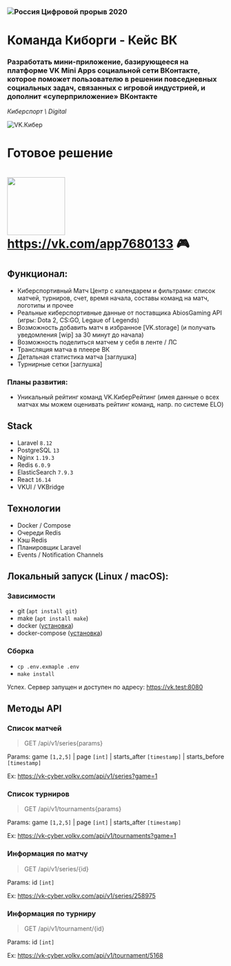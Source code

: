 ### ![Россия](https://leadersofdigital.ru/89e34a592e531d209b4a83f1fb649425.svg) Цифровой прорыв 2020

# Команда Киборги - Кейс ВК

### Разработать мини-приложение, базирующееся на платформе VK Mini Apps социальной сети ВКонтакте, которое поможет пользователю в решении повседневных социальных задач, связанных с игровой индустрией, и дополнит «суперприложение» ВКонтакте

_Киберспорт \\ Digital_

![VK.Кибер](https://vk-cyber.volkv.com/media/vk-cyber-logo.jpg)

# Готовое решение

# [<img width="134" src="https://vk.com/images/apps/mini_apps/vk_mini_apps_logo.svg">](https://vk.com/app7680133) https://vk.com/app7680133 🎮

## Функционал:

* Киберспортивный Матч Центр с календарем и фильтрами: список матчей, турниров, счет, время начала, составы команд на матч, логотипы и прочее 
* Реальные киберспортивные данные от поставщика AbiosGaming API (игры: Dota 2, CS:GO, Legaue of Legends)
* Возможность добавить матч в избранное [VK.storage] (и получать уведомления [wip] за 30 минут до начала)
* Возможность поделиться матчем у себя в ленте / ЛС
* Трансляция матча в плеере ВК
* Детальная статистика матча [заглушка]
* Турнирные сетки [заглушка]

### Планы развития:

* Уникальный рейтинг команд VK.КиберРейтинг (имея данные о всех матчах мы можем оценивать рейтинг команд, напр. по системе ELO)

## Stack

* Laravel `8.12`
* PostgreSQL `13`
* Nginx `1.19.3`
* Redis `6.0.9`
* ElasticSearch `7.9.3`
* React `16.14`
* VKUI / VKBridge

## Технологии

* Docker / Compose
* Очереди Redis
* Кэш Redis
* Планировщик Laravel
* Events / Notification Channels

## Локальный запуск (Linux / macOS):

### Зависимости

* git (`apt install git`)
* make (`apt install make`)
* docker ([установка](https://docs.docker.com/engine/install/))
* docker-compose ([установка](https://docs.docker.com/compose/install/))

### Сборка

* `cp .env.exmaple .env`
* `make install`

Успех. Сервер запущен и доступен по адресу: https://vk.test:8080

## Методы API

### Список матчей
> GET /api/v1/series{params}

Params: game `[1,2,5]` | page `[int]` | starts_after `[timestamp]` | starts_before `[timestamp]`

Ex: https://vk-cyber.volkv.com/api/v1/series?game=1
### Список турниров
> GET /api/v1/tournaments{params}

Params: game `[1,2,5]` | page `[int]` | starts_after `[timestamp]`

Ex: https://vk-cyber.volkv.com/api/v1/tournaments?game=1
### Информация по матчу
> GET /api/v1/series/{id}

Params: id `[int]`

Ex: https://vk-cyber.volkv.com/api/v1/series/258975
### Информация по турниру
> GET /api/v1/tournament/{id}

Params: id `[int]`

Ex: https://vk-cyber.volkv.com/api/v1/tournament/5168
